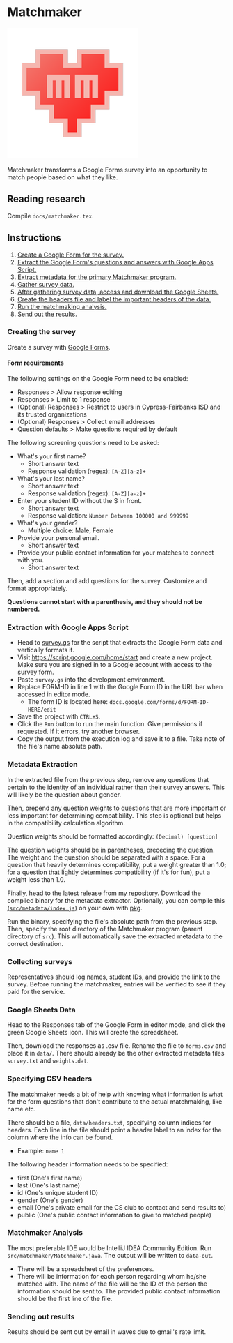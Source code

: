 # Matchmaker
![heart](heart.png)

Matchmaker transforms a Google Forms survey into an opportunity to match people based on what they
like.

## Reading research
Compile `docs/matchmaker.tex`.

## Instructions
1. [Create a Google Form for the survey.](#creating-the-survey)
2. [Extract the Google Form's questions and answers with Google Apps Script.](#extraction-with-google-apps-script)
3. [Extract metadata for the primary Matchmaker program.](#metadata-extraction)
4. [Gather survey data.](#collecting-surveys)
5. [After gathering survey data, access and download the Google Sheets.](#google-sheets-data)
6. [Create the headers file and label the important headers of the data.](#specifying-csv-headers)
7. [Run the matchmaking analysis.](#matchmaker-analysis)
8. [Send out the results.](#sending-out-results)

### Creating the survey
Create a survey with [Google Forms](https://docs.google.com/forms/).

#### Form requirements
The following settings on the Google Form need to be enabled:
- Responses > Allow response editing
- Responses > Limit to 1 response
- (Optional) Responses > Restrict to users in Cypress-Fairbanks ISD and its trusted organizations
- (Optional) Responses > Collect email addresses
- Question defaults > Make questions required by default

The following screening questions need to be asked:
- What's your first name?
  - Short answer text
  - Response validation (regex): `[A-Z][a-z]+`
- What's your last name?
  - Short answer text
  - Response validation (regex): `[A-Z][a-z]+`
- Enter your student ID without the S in front.
  - Short answer text
  - Response validation: `Number Between 100000 and 999999`
- What's your gender?
  - Multiple choice: Male, Female
- Provide your personal email.
  - Short answer text
- Provide your public contact information for your matches to connect with you.
  - Short answer text

Then, add a section and add questions for the survey. Customize and format appropriately.

**Questions cannot start with a parenthesis, and they should not be numbered.**

### Extraction with Google Apps Script
- Head to [survey.gs](https://raw.githubusercontent.com/michatran4/matchmaker/master/src/survey/survey.gs)
for the script that extracts the Google Form data and vertically formats it.
- Visit https://script.google.com/home/start and create a new project. Make sure
you are signed in to a Google account with access to the survey form.
- Paste `survey.gs` into the development environment.
- Replace FORM-ID in line 1 with the Google Form ID in the URL bar when accessed
in editor mode.
  - The form ID is located here: `docs.google.com/forms/d/FORM-ID-HERE/edit`
- Save the project with `CTRL+S`.
- Click the `Run` button to run the main function. Give permissions if
requested. If it errors, try another browser.
- Copy the output from the execution log and save it to a file. Take note of the
file's name absolute path.

### Metadata Extraction
In the extracted file from the previous step, remove any questions that pertain to the identity 
of an individual rather than their survey answers. This will likely be the question about gender.

Then, prepend any question weights to questions that are more important or less important for
determining compatibility. This step is optional but helps in the compatibility calculation
algorithm.

Question weights should be formatted accordingly:
`(Decimal) [question]`

The question weights should be in parentheses, preceding the question. The weight and the 
question should be separated with a space. For a question that heavily determines compatibility, 
put a weight greater than 1.0; for a question that lightly determines compatibility (if it's for 
fun), put a weight less than 1.0.

Finally, head to the latest release from [my repository](https://github.com/michatran4/matchmaker). 
Download the compiled binary for the metadata extractor. Optionally, you can compile this
[(`src/metadata/index.js`)](https://raw.githubusercontent.com/michatran4/matchmaker/master/src/metadata/index.js)
 on your own with [pkg](https://www.npmjs.com/package/pkg).

Run the binary, specifying the file's absolute path from the previous step. Then, specify the 
root directory of the Matchmaker program (parent directory of `src`). This will automatically 
save the extracted metadata to the correct destination.

### Collecting surveys
Representatives should log names, student IDs, and provide the link to the survey. Before 
running the matchmaker, entries will be verified to see if they paid for the service.

### Google Sheets Data
Head to the Responses tab of the Google Form in editor mode, and click the green Google Sheets 
icon. This will create the spreadsheet.

Then, download the responses as .csv file. Rename the file to `forms.csv` and place it in 
`data/`. There should already be the other extracted metadata files `survey.txt` and `weights.dat`.

### Specifying CSV headers
The matchmaker needs a bit of help with knowing what information is what for the form questions 
that don't contribute to the actual matchmaking, like name etc.

There should be a file, `data/headers.txt`, specifying column indices for
headers. Each line in the file should point a header label to an index for the
column where the info can be found.
- Example: `name 1`

The following header information needs to be specified:
- first (One's first name)
- last (One's last name)
- id (One's unique student ID)
- gender (One's gender)
- email (One's private email for the CS club to contact and send results to)
- public (One's public contact information to give to matched people)

### Matchmaker Analysis
The most preferable IDE would be IntelliJ IDEA Community Edition. Run 
`src/matchmaker/Matchmaker.java`. The output will be written to `data-out`.
- There will be a spreadsheet of the preferences.
- There will be information for each person regarding whom he/she matched with.
The name of the file will be the ID of the person the information should be
sent to. The provided public contact information should be the first line of
the file.

### Sending out results
Results should be sent out by email in waves due to gmail's rate limit.

